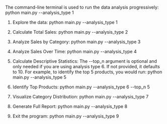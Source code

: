The command-line terminal is used to run the data
analysis progressively:
python main.py --analysis_type 1

1. Explore the data:
python main.py --analysis_type 1

2. Calculate Total Sales:
python main.py --analysis_type 2

3. Analyze Sales by Category:
python main.py --analysis_type 3

4. Analyze Sales Over Time:
python main.py --analysis_type 4

5. Calculate Descriptive Statistics:
The --top_n argument is optional and only needed if you are using analysis type 6. If not provided, it defaults to 10. For example, to identify the top 5 products, you would run:
python main.py --analysis_type 5

6. Identify Top Products:
python main.py --analysis_type 6 --top_n 5

7. Visualize Category Distribution:
python main.py --analysis_type 7

8. Generate Full Report:
python main.py --analysis_type 8

9. Exit the program:
python main.py --analysis_type 9

